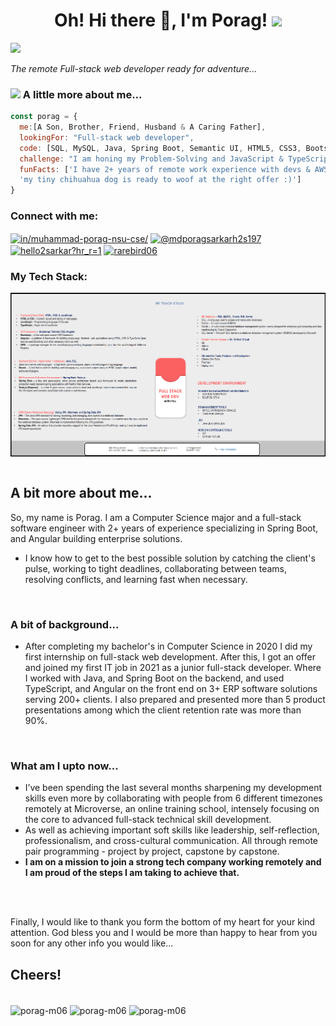 <h1 align="center">Oh! Hi there 👋, I'm Porag! <img src="https://media.giphy.com/media/26Fxy3Iz1ari8oytO/giphy.gif" width="70"></h1>
<img src="https://media.giphy.com/media/XGma2iRIHTKkwqRkFl/giphy.gif" width="50"></p>
<p><em>The remote Full-stack web developer ready for adventure...</em>
  
### <img src="https://media.giphy.com/media/kbVuid1Ak3uEHJUMVO/giphy.gif" width="50"> A little more about me...  
```javascript
const porag = {
  me:[A Son, Brother, Friend, Husband & A Caring Father],
  lookingFor: "Full-stack web developer",
  code: [SQL, MySQL, Java, Spring Boot, Semantic UI, HTML5, CSS3, Bootstarp5, JavaScript, TypeScript, Angular],
  challenge: "I am honing my Problem-Solving and JavaScript & TypeScript skills",
  funFacts: ['I have 2+ years of remote work experience with devs & AWS certified cloud practitioner', 
  'my tiny chihuahua dog is ready to woof at the right offer :)']
}
```

<!--
**porag-m06/porag-m06** is a ✨ _special_ ✨ repository because its `README.md` (this file) appears on your GitHub profile.

Here are some ideas to get you started:

- 🔭 I’m currently working on ...
- 🌱 I’m currently learning ...
- 👯 I’m looking to collaborate on ...
- 🤔 I’m looking for help with ...
- 💬 Ask me about ...
- 📫 How to reach me: ...
- 😄 Pronouns: ...
- ⚡ Fun fact: ...
-->
<h3 align="left">Connect with me:</h3>
<p align="left">
<a href="https://www.linkedin.com/in/muhammad-porag-nsu-cse/" target="blank"><img align="center" src="https://raw.githubusercontent.com/rahuldkjain/github-profile-readme-generator/master/src/images/icons/Social/linked-in-alt.svg" alt="in/muhammad-porag-nsu-cse/" height="30" width="40" /></a>
<a href="https://www.youtube.com/@mdporagsarkarh2s197/videos" target="blank"><img align="center" src="https://raw.githubusercontent.com/rahuldkjain/github-profile-readme-generator/master/src/images/icons/Social/youtube.svg" alt="@mdporagsarkarh2s197" height="30" width="40" /></a>
<a href="https://www.hackerrank.com/hello2sarkar?hr_r=1" target="blank"><img align="center" src="https://raw.githubusercontent.com/rahuldkjain/github-profile-readme-generator/master/src/images/icons/Social/hackerrank.svg" alt="hello2sarkar?hr_r=1" height="30" width="40" /></a> <a href="https://twitter.com/rarebird06" target="blank"><img align="center" src="https://raw.githubusercontent.com/rahuldkjain/github-profile-readme-generator/master/src/images/icons/Social/twitter.svg" alt="rarebird06" height="30" width="40" /></a> 
</p>

<h3 align="left">My Tech Stack: </h3>
<img align="center" src="https://github.com/porag-m06/porag-m06/blob/main/Md.%20Porag%20Sarkar%20-%20Tech%20Stack%20.png" alt="Md. Porag Sarkar - Technology Stack" height="auto" width="auto" /> <br><br>

##  A bit more about me...
So, my name is Porag. I am a Computer Science major and a full-stack software engineer with 2+ years of experience specializing in Spring Boot, and Angular building enterprise solutions.
- I know how to get to the best possible solution by catching the client's pulse, working to tight deadlines, collaborating between teams, resolving conflicts, and learning fast when necessary.

<br>

### A bit of background...
- After completing my bachelor's in Computer Science in 2020 I did my first internship on full-stack web development. After this, I got an offer and joined my first IT job in 2021 as a junior full-stack developer. Where I worked with Java, and Spring Boot on the backend, and used TypeScript, and Angular on the front end on 3+ ERP software solutions serving 200+ clients. I also prepared and presented more than 5 product presentations among which the client retention rate was more than 90%. 

<br>

### What am I upto now...
- I’ve been spending the last several months sharpening my development skills even more by collaborating with people from 6 different timezones remotely at Microverse, an online training school, intensely focusing on the core to advanced full-stack technical skill development. 
- As well as achieving important soft skills like leadership, self-reflection, professionalism, and cross-cultural communication. All through remote pair programming - project by project, capstone by capstone. 
- **I am on a mission to join a strong tech company working remotely and I am proud of the steps I am taking to achieve that.**

<br> <br>

Finally, I would like to thank you form the bottom of my heart for your kind attention. God bless you and I would be more than happy to hear from you soon for any other info you would like...
## Cheers!

<br>

<img align="center" src="https://github-readme-stats.vercel.app/api/top-langs?username=porag-m06&show_icons=true&locale=en&layout=compact" alt="porag-m06"/>
<img align="center" src="https://github-readme-stats.vercel.app/api?username=porag-m06&show_icons=true&locale=en" alt="porag-m06"/>
<img align="center" src="https://github-readme-streak-stats.herokuapp.com/?user=porag-m06&" alt="porag-m06"/>

